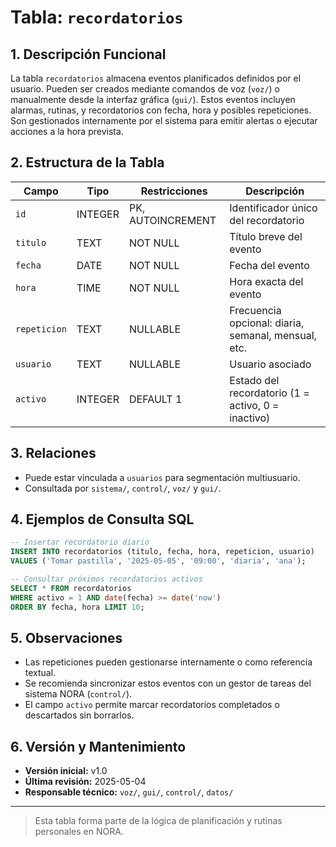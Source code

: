 # Tabla: `recordatorios`

## 1. Descripción Funcional

La tabla `recordatorios` almacena eventos planificados definidos por el usuario. Pueden ser creados mediante comandos de voz (`voz/`) o manualmente desde la interfaz gráfica (`gui/`). Estos eventos incluyen alarmas, rutinas, y recordatorios con fecha, hora y posibles repeticiones. Son gestionados internamente por el sistema para emitir alertas o ejecutar acciones a la hora prevista.

## 2. Estructura de la Tabla

| Campo        | Tipo    | Restricciones     | Descripción                                         |
| ------------ | ------- | ----------------- | --------------------------------------------------- |
| `id`         | INTEGER | PK, AUTOINCREMENT | Identificador único del recordatorio                |
| `titulo`     | TEXT    | NOT NULL          | Título breve del evento                             |
| `fecha`      | DATE    | NOT NULL          | Fecha del evento                                    |
| `hora`       | TIME    | NOT NULL          | Hora exacta del evento                              |
| `repeticion` | TEXT    | NULLABLE          | Frecuencia opcional: diaria, semanal, mensual, etc. |
| `usuario`    | TEXT    | NULLABLE          | Usuario asociado                                    |
| `activo`     | INTEGER | DEFAULT 1         | Estado del recordatorio (1 = activo, 0 = inactivo)  |

## 3. Relaciones

* Puede estar vinculada a `usuarios` para segmentación multiusuario.
* Consultada por `sistema/`, `control/`, `voz/` y `gui/`.

## 4. Ejemplos de Consulta SQL

```sql
-- Insertar recordatorio diario
INSERT INTO recordatorios (titulo, fecha, hora, repeticion, usuario) 
VALUES ('Tomar pastilla', '2025-05-05', '09:00', 'diaria', 'ana');

-- Consultar próximos recordatorios activos
SELECT * FROM recordatorios 
WHERE activo = 1 AND date(fecha) >= date('now') 
ORDER BY fecha, hora LIMIT 10;
```

## 5. Observaciones

* Las repeticiones pueden gestionarse internamente o como referencia textual.
* Se recomienda sincronizar estos eventos con un gestor de tareas del sistema NORA (`control/`).
* El campo `activo` permite marcar recordatorios completados o descartados sin borrarlos.

## 6. Versión y Mantenimiento

* **Versión inicial:** v1.0
* **Última revisión:** 2025-05-04
* **Responsable técnico:** `voz/`, `gui/`, `control/`, `datos/`

---

> Esta tabla forma parte de la lógica de planificación y rutinas personales en NORA.
